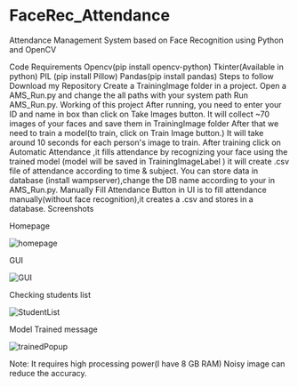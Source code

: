 # FaceRec_Attendance

Attendance Management System based on Face Recognition using Python and OpenCV

Code Requirements
Opencv(pip install opencv-python)
Tkinter(Available in python)
PIL (pip install Pillow)
Pandas(pip install pandas)
Steps to follow
Download my Repository
Create a TrainingImage folder in a project.
Open a AMS_Run.py and change the all paths with your system path
Run AMS_Run.py.
Working of this project
After running, you need to enter your ID and name in box than click on Take Images button.
It will collect ~70 images of your faces and save them in TrainingImage folder
After that we need to train a model(to train, click on Train Image button.)
It will take around 10 seconds for each person's image to train.
After training click on Automatic Attendance ,it fills attendance by recognizing your face using the trained model (model will be saved in TrainingImageLabel )
it will create .csv file of attendance according to time & subject.
You can store data in database (install wampserver),change the DB name according to your in AMS_Run.py.
Manually Fill Attendance Button in UI is to fill attendance manually(without face recognition),it creates a .csv and stores in a database.
Screenshots

Homepage

![homepage](https://github.com/user-attachments/assets/610fc171-5a20-4a7a-be6d-08c41cd5a636)


GUI


![GUI](https://github.com/user-attachments/assets/fb9c4c97-3b57-4b8c-bc68-fc64cac85289)


Checking students list

![StudentList](https://github.com/user-attachments/assets/81ca964d-0d43-46fe-86ea-34f416477d19)


Model Trained message

![trainedPopup](https://github.com/user-attachments/assets/178f8f52-6932-44f4-af5b-8c33458a6df4)


Note:
It requires high processing power(I have 8 GB RAM)
Noisy image can reduce the accuracy.
